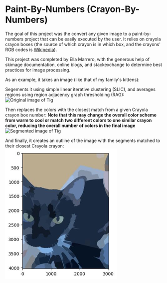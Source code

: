 # Paint-By-Numbers (Crayon-By-Numbers)
The goal of this project was the convert any given image to a paint-by-numbers project that can be easily executed by the user. It relies on crayola crayon boxes (the source of which crayon is in which box, and the crayons' RGB codes is [Wikipedia](https://en.wikipedia.org/wiki/List_of_Crayola_crayon_colors)). 

This project was completed by Ella Marrero, with the generous help of skimage documentation, online blogs, and stackexchange to determine best practices for image processing. 

As an example, it takes an image (like that of my family's kittens): 

Segements it using simple linear iterative clustering (SLIC), and averages regions using region adjacency graph thresholding (RAG):
![Original image of Tig](https://github.com/ellamarrero/blob/main/pbn_project/data/tig.jpeg "Tig (Original Image)")

Then replaces the colors with the closest match from a given Crayola crayon box number:
**Note that this may change the overall color scheme from warm to cool or match two different colors to one similar crayon color, reducing the overall number of colors in the final image**
![Segmented image of Tig](https://github.com/ellamarrero/blob/main/pbn_project/output/Tig_pre_crayon.jpeg "Tig (Processed Image)")


And finally, it creates an outline of the image with the segments matched to their closest Crayola crayon: 
![Crayon image of Tig](https://github.com/ellamarrero/pbn_project/blob/main/output/Tig_pre_crayon.jpeg "Tig (Crayon PBN Image)")


